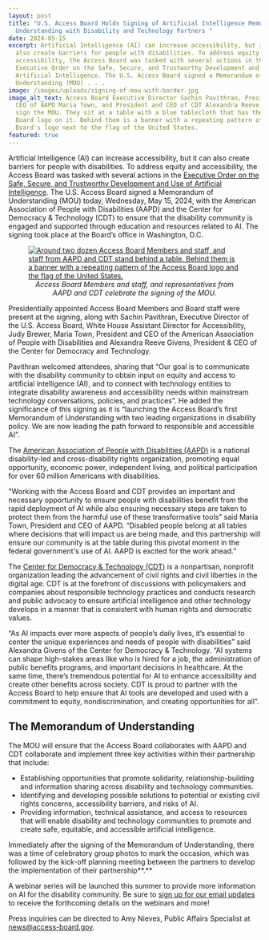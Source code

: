 ```yaml
---
layout: post
title: "U.S. Access Board Holds Signing of Artificial Intelligence Memorandum of
  Understanding with Disability and Technology Partners "
date: 2024-05-15
excerpt: Artificial Intelligence (AI) can increase accessibility, but it can
  also create barriers for people with disabilities. To address equity and
  accessibility, the Access Board was tasked with several actions in the
  Executive Order on the Safe, Secure, and Trustworthy Development and Use of
  Artificial Intelligence. The U.S. Access Board signed a Memorandum of
  Understanding (MOU) . . .
image: /images/uploads/signing-of-mou-with-border.jpg
image_alt_text: Access Board Executive Director Sachin Pavithran, President and
  CEO of AAPD Maria Town, and President and CEO of CDT Alexandra Reeve Givens
  sign the MOU. They sit at a table with a blue tablecloth that has the Access
  Board logo on it. Behind them is a banner with a repeating pattern of the
  Board's logo next to the flag of the United States.
featured: true
---
```

Artificial Intelligence (AI) can increase accessibility, but it can also create barriers for people with disabilities. To address equity and accessibility, the Access Board was tasked with several actions in the [Executive Order on the Safe, Secure, and Trustworthy Development and Use of Artificial Intelligence](https://www.whitehouse.gov/briefing-room/presidential-actions/2023/10/30/executive-order-on-the-safe-secure-and-trustworthy-development-and-use-of-artificial-intelligence/)*.* The U.S. Access Board signed a Memorandum of Understanding (MOU) today, Wednesday, May 15, 2024, with the American Association of People with Disabilities (AAPD) and the Center for Democracy & Technology (CDT) to ensure that the disability community is engaged and supported through education and resources related to AI. The signing took place at the Board’s office in Washington, D.C.

<figure class="img-left">
  <a href="{{ site.baseurl }}/images/uploads/mou-event-group.jpg">
    <img src="{{ site.baseurl }}/images/uploads/sachin-and-katy-proclamation.jpg" alt="Around two dozen Access Board Members and staff, and staff from AAPD and CDT stand behind a table. Behind them is a banner with a repeating pattern of the Access Board logo and the flag of the United States." class="center">
  </a>
  <figcaption style="text-align:center">
    <em>Access Board Members and staff, and representatives from AAPD and CDT celebrate the signing of the MOU.</em>
  </figcaption>
</figure>

Presidentially appointed Access Board Members and Board staff were present at the signing, along with Sachin Pavithran, Executive Director of the U.S. Access Board, White House Assistant Director for Accessibility, Judy Brewer, Maria Town, President and CEO of the American Association of People with Disabilities and Alexandra Reeve Givens, President & CEO of the Center for Democracy and Technology.

Pavithran welcomed attendees, sharing that “Our goal is to communicate with the disability community to obtain input on equity and access to artificial intelligence (AI), and to connect with technology entities to integrate disability awareness and accessibility needs within mainstream technology conversations, policies, and practices”. He added the significance of this signing as it is “launching the Access Board’s first Memorandum of Understanding with two leading organizations in disability policy. We are now leading the path forward to responsible and accessible AI”.

The [American Association of People with Disabilities (AAPD)](https://www.aapd.com/) is a national disability-led and cross-disability rights organization, promoting equal opportunity, economic power, independent living, and political participation for over 60 million Americans with disabilities.

"Working with the Access Board and CDT provides an important and necessary opportunity to ensure people with disabilities benefit from the rapid deployment of AI while also ensuring necessary steps are taken to protect them from the harmful use of these transformative tools” said Maria Town, President and CEO of AAPD. “Disabled people belong at all tables where decisions that will impact us are being made, and this partnership will ensure our community is at the table during this pivotal moment in the federal government's use of AI. AAPD is excited for the work ahead.”

The [Center for Democracy & Technology (CDT)](https://cdt.org/) is a nonpartisan, nonprofit organization leading the advancement of civil rights and civil liberties in the digital age. CDT is at the forefront of discussions with policymakers and companies about responsible technology practices and conducts research and public advocacy to ensure artificial intelligence and other technology develops in a manner that is consistent with human rights and democratic values.

“As AI impacts ever more aspects of people’s daily lives, it’s essential to center the unique experiences and needs of people with disabilities” said Alexandra Givens of the Center for Democracy & Technology. “AI systems can shape high-stakes areas like who is hired for a job, the administration of public benefits programs, and important decisions in healthcare. At the same time, there’s tremendous potential for AI to enhance accessibility and create other benefits across society. CDT is proud to partner with the Access Board to help ensure that AI tools are developed and used with a commitment to equity, nondiscrimination, and creating opportunities for all”.

## The Memorandum of Understanding

The MOU will ensure that the Access Board collaborates with AAPD and CDT collaborate and implement three key activities within their partnership that include:

* Establishing opportunities that promote solidarity, relationship-building and information sharing across disability and technology communities.
* Identifying and developing possible solutions to potential or existing civil rights concerns, accessibility barriers, and risks of AI.
* Providing information, technical assistance, and access to resources that will enable disability and technology communities to promote and create safe, equitable, and accessible artificial intelligence.

Immediately after the signing of the Memorandum of Understanding, there was a time of celebratory group photos to mark the occasion, which was followed by the kick-off planning meeting between the partners to develop the implementation of their partnership**.**

A webinar series will be launched this summer to provide more information on AI for the disability community. Be sure to [sign up for our email updates](https://public.govdelivery.com/accounts/USACCESS/subscriber/qualify?commit=Subscribe&topic_id=USACCESS_1) to receive the forthcoming details on the webinars and more!

Press inquiries can be directed to Amy Nieves, Public Affairs Specialist at [news@access-board.gov](mailto:News@access-board.gov).